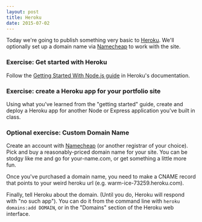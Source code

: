 ```yaml
---
layout: post
title: Heroku
date: 2015-07-02
---
```


Today we're going to publish something very basic to [Heroku][heroku]. We'll optionally set up a domain name via [Namecheap][namecheap] to work with the site.

### Exercise: Get started with Heroku

Follow the [Getting Started With Node.js guide][heroku-nodejs] in Heroku's documentation.

### Exercise: create a Heroku app for your portfolio site

Using what you've learned from the "getting started" guide, create and deploy a Heroku app for another Node or Express application you've built in class.

### Optional exercise: Custom Domain Name

Create an account with [Namecheap][namecheap] (or another registrar of your choice). Pick and buy a reasonably-priced domain name for your site. You can be stodgy like me and go for your-name.com, or get something a little more fun.

Once you've purchased a domain name, you need to make a CNAME record that points to your weird heroku url (e.g. warm-ice-73259.heroku.com).

Finally, tell Heroku about the domain. (Until you do, Heroku will respond with "no such app"). You can do it from the command line with `heroku domains:add DOMAIN`, or in the "Domains" section of the Heroku web interface.

[heroku]: https://www.heroku.com/
[heroku-nodejs]: https://devcenter.heroku.com/articles/getting-started-with-nodejs#introduction
[namecheap]: https://www.namecheap.com/
